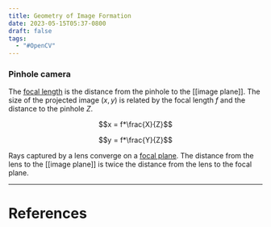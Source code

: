 ```yaml
---
title: Geometry of Image Formation
date: 2023-05-15T05:37-0800
draft: false
tags:
  - "#OpenCV"
---
```


### Pinhole camera

The [focal length](/study/factoids/) is the distance from the pinhole to the [[image plane]].  The size of the projected image $(x,y)$ is related by the focal length $f$ and the distance to the pinhole $Z$.

$$x = f*\frac{X}{Z}$$

$$y = f*\frac{Y}{Z}$$

Rays captured by a lens converge on a [focal plane](/study/factoids/).  The distance from the lens to the [[image plane]] is twice the distance from the lens to the focal plane.

---
# References
